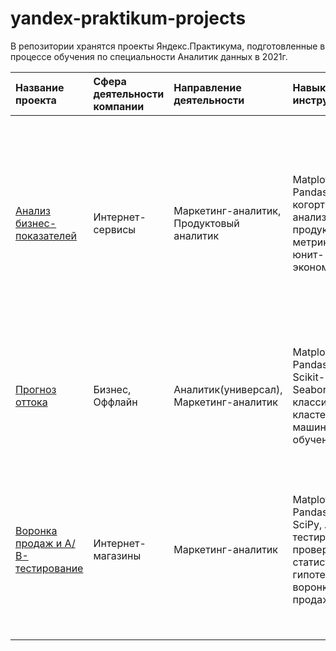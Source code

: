 # yandex-praktikum-projects
В репозитории хранятся проекты Яндекс.Практикума, подготовленные в процессе обучения по специальности Аналитик данных в 2021г.

| Название проекта | Сфера деятельности компании | Направление деятельности | Навыки и инструменты | Задачи проекта |
| :----------------| :-------------------------- |:------------------------ |:-------------------- |:-------------- |
| [Анализ бизнес-показателей](https://github.com/MarinaShubukina/yandex-praktikum-projects/tree/main/business-analysis) | Интернет-сервисы | Маркетинг-аналитик, Продуктовый аналитик | Matplotlib, Pandas, Python, когортный анализ, продуктовые метрики, юнит-экономика | Для сервиса Яндекс.Афиша провести анализ поведения пользователей и статистики маркетинговых расходов. Определить выгодные источники трафика и скорректировать маркетинговую кампанию с целью снижения расходов. |
| [Прогноз оттока](https://github.com/MarinaShubukina/yandex-praktikum-projects/tree/main/churn-forecasting) | Бизнес, Оффлайн | Аналитик(универсал), Маркетинг-аналитик | Matplotlib, Pandas, Python, Scikit-learn, Seaborn, классификация, кластеризация, машинное обучение | Сформировать с помощью кластеризации сегментов пользователей сети фитнес-центров и выявить факторы, влияющие на отток.  |
| [Воронка продаж и А/В-тестирование](https://github.com/MarinaShubukina/yandex-praktikum-projects/tree/main/sales-funnel-ab-testing) | Интернет-магазины | Маркетинг-аналитик | Matplotlib, Pandas, Python, SciPy, A/B-тестирование, проверка статистических гипотез, воронка продаж | На основе данных использования мобильного приложения для продажи продуктов питания проанализировать пользовательское поведение, а также провести оценку результатов A/B-тестирования. |

